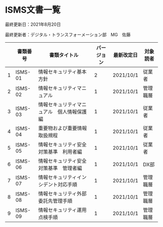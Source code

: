 # ISMS文書一覧

最終更新日：2021年8月20日

最終更新者：デジタル・トランスフォーメーション部　MG　佐藤

|      | 書類番号 | 書類タイトル                               | バージョン | 最新改定日 | 対象読者 |
| ---- | -------- | ------------------------------------------ | ---------- | ---------- | -------- |
| 1    | ISMS-01  | 情報セキュリティ基本方針                   | 2          | 2021/10/1  | 従業者   |
| 2    | ISMS-02  | 情報セキュリティマニュアル                 | 1          | 2021/10/1  | 管理職層 |
| 3    | ISMS-03  | 情報セキュリティマニュアル　個人情報保護編 | 1          | 2021/10/1  | 従業者   |
| 4    | ISMS-04  | 重要物および重要情報取扱規程               | 1          | 2021/10/1  | 従業者   |
| 5    | ISMS-05  | 情報セキュリティ安全対策基準　利用者編     | 1          | 2021/10/1  | 従業者   |
| 6    | ISMS-06  | 情報セキュリティ安全対策基準　管理者編     | 1          | 2021/10/1  | DX部     |
| 7    | ISMS-07  | 情報セキュリティインシデント対応手順       | 1          | 2021/10/1  | 管理職層 |
| 8    | ISMS-08  | 情報セキュリティ外部委託先管理手順         | 1          | 2021/10/1  | 管理職層 |
| 9    | ISMS-09  | 情報セキュリティ運用点検手順               | 1          | 2021/10/1  | 管理職層 |